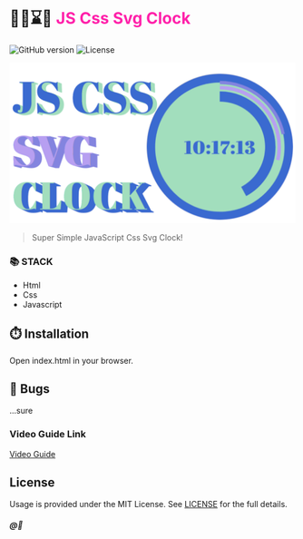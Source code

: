 # 🏋️‍♂️⌛🥇 <span style="color:#f2a">JS Css Svg Clock</span>


![GitHub version](https://img.shields.io/badge/version-v1.0.0-blue.svg)
![License](https://img.shields.io/github/license/yilber/readme-boilerplate.svg)


<!-- ## Background -->

![image](./imgs/front.png)

> Super Simple JavaScript Css Svg Clock!

### 📚 STACK
- Html
- Css
- Javascript


## ⏱️ Installation

Open index.html in your browser.

## 🐛 Bugs

...sure

### Video Guide Link
    
[Video Guide]()

## License

Usage is provided under the MIT License. See [LICENSE](https://github.com/Yilber/readme-boilerplate/blob/master/LICENSE) for the full details.

##### @🥋